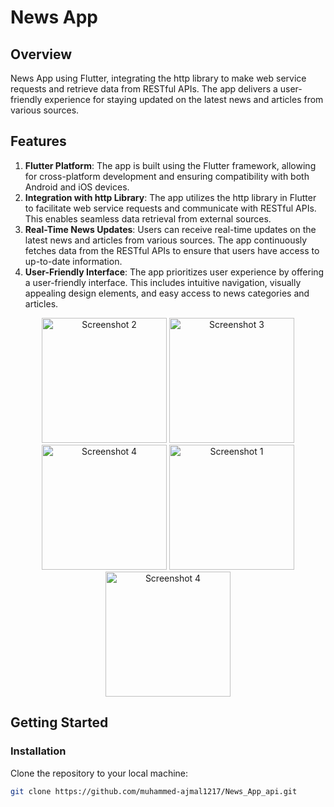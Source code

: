 # News App

## Overview
News App using Flutter, integrating the http library to make web service requests and retrieve data from RESTful
APIs. The app delivers a user-friendly experience for staying updated on the latest news and articles from various
sources.

## Features
1. **Flutter Platform**: The app is built using the Flutter framework, allowing for cross-platform development and ensuring compatibility with both Android and iOS devices.
2. **Integration with http Library**: The app utilizes the http library in Flutter to facilitate web service requests and communicate with RESTful APIs. This enables seamless data retrieval from external sources.
3. **Real-Time News Updates**:  Users can receive real-time updates on the latest news and articles from various sources. The app continuously fetches data from the RESTful APIs to ensure that users have access to up-to-date information.
4. **User-Friendly Interface**: The app prioritizes user experience by offering a user-friendly interface. This includes intuitive navigation, visually appealing design elements, and easy access to news categories and articles.

<!-- Image Gallery -->
<div align="center">
  <img src="https://github.com/muhammed-ajmal1217/News_App_api/assets/136672051/295a654a-1dbb-47be-9b75-cdeb4e526317" alt="Screenshot 2" width="200"/>
  <img src="https://github.com/muhammed-ajmal1217/News_App_api/assets/136672051/d83337c3-eb0a-41df-a7c5-ddb3e21fc46b" alt="Screenshot 3" width="200"/>
  <img src="https://github.com/muhammed-ajmal1217/News_App_api/assets/136672051/c2a06750-dc17-40c9-b4ba-3f5b8ee6a3da" alt="Screenshot 4" width="200"/>
  <img src="https://github.com/muhammed-ajmal1217/News_App_api/assets/136672051/66966f27-ea4b-4d09-a1be-551da506a00f" alt="Screenshot 1" width="200"/>
  <img src="https://github.com/muhammed-ajmal1217/News_App_api/assets/136672051/a0775082-51ec-42f2-b585-6e6b63c5d269" alt="Screenshot 4" width="200"/>
</div>


## Getting Started
### Installation
Clone the repository to your local machine:
```bash
git clone https://github.com/muhammed-ajmal1217/News_App_api.git


